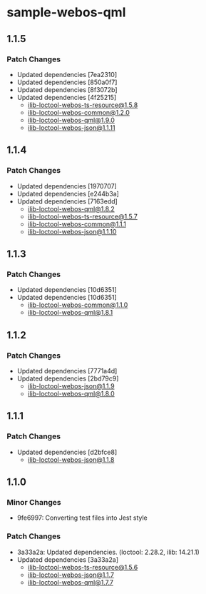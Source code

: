 # sample-webos-qml

## 1.1.5

### Patch Changes

- Updated dependencies [7ea2310]
- Updated dependencies [850a0f7]
- Updated dependencies [8f3072b]
- Updated dependencies [4f25215]
  - ilib-loctool-webos-ts-resource@1.5.8
  - ilib-loctool-webos-common@1.2.0
  - ilib-loctool-webos-qml@1.9.0
  - ilib-loctool-webos-json@1.1.11

## 1.1.4

### Patch Changes

- Updated dependencies [1970707]
- Updated dependencies [e244b3a]
- Updated dependencies [7163edd]
  - ilib-loctool-webos-qml@1.8.2
  - ilib-loctool-webos-ts-resource@1.5.7
  - ilib-loctool-webos-common@1.1.1
  - ilib-loctool-webos-json@1.1.10

## 1.1.3

### Patch Changes

- Updated dependencies [10d6351]
- Updated dependencies [10d6351]
  - ilib-loctool-webos-common@1.1.0
  - ilib-loctool-webos-qml@1.8.1

## 1.1.2

### Patch Changes

- Updated dependencies [7771a4d]
- Updated dependencies [2bd79c9]
  - ilib-loctool-webos-json@1.1.9
  - ilib-loctool-webos-qml@1.8.0

## 1.1.1

### Patch Changes

- Updated dependencies [d2bfce8]
  - ilib-loctool-webos-json@1.1.8

## 1.1.0

### Minor Changes

- 9fe6997: Converting test files into Jest style

### Patch Changes

- 3a33a2a: Updated dependencies. (loctool: 2.28.2, ilib: 14.21.1)
- Updated dependencies [3a33a2a]
  - ilib-loctool-webos-ts-resource@1.5.6
  - ilib-loctool-webos-json@1.1.7
  - ilib-loctool-webos-qml@1.7.7
